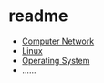 # readme

* [Computer Network](CnNote/README.md)
* [Linux](LinuxNote/README.md)
* [Operating System](OSNote/README.md)
* ......